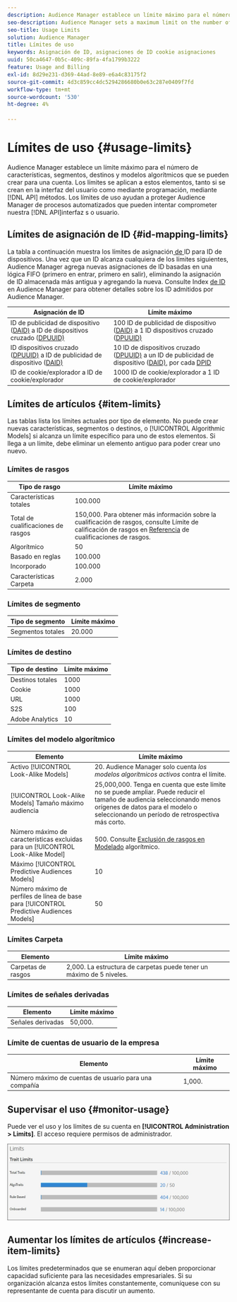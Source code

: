 ```yaml
---
description: Audience Manager establece un límite máximo para el número de características, segmentos, destinos y modelos algorítmicos que se pueden crear para una cuenta. Estos elementos se aplican límites tanto si se crean en la interfaz del usuario como mediante programación mediante métodos de API. Los límites de uso ayudan a proteger Audience Manager de procesos automatizados que pueden intentar comprometer nuestras API o usuario interfaz.
seo-description: Audience Manager sets a maximum limit on the number of traits, segments, destinations, and algorithmic models that you can create for an account. Limits apply to these items whether created in the user interface or programmatically through API methods. Usage limits help protect Audience Manager from automated processes that may attempt to compromise our APIs or user interface.
seo-title: Usage Limits
solution: Audience Manager
title: Límites de uso
keywords: Asignación de ID, asignaciones de ID cookie asignaciones
uuid: 50ca4647-0b5c-409c-89fa-4fa1799b3222
feature: Usage and Billing
exl-id: 8d29e231-d369-44ad-8e89-e6a4c83175f2
source-git-commit: 4d3c859cc4dc5294286680b0e63c287e0409f7fd
workflow-type: tm+mt
source-wordcount: '530'
ht-degree: 4%

---
```


# Límites de uso {#usage-limits}

Audience Manager establece un límite máximo para el número de características, segmentos, destinos y modelos algorítmicos que se pueden crear para una cuenta. Los límites se aplican a estos elementos, tanto si se crean en la interfaz del usuario como mediante programación, mediante [!DNL API] métodos. Los límites de uso ayudan a proteger Audience Manager de procesos automatizados que pueden intentar comprometer nuestra [!DNL API]interfaz s o usuario.

## Límites de asignación de ID {#id-mapping-limits}

La tabla a continuación muestra los límites de asignación[ de ](../../integration/sending-audience-data/batch-data-transfer-explained/id-sync-http.md)ID para ID de dispositivos. Una vez que un ID alcanza cualquiera de los límites siguientes, Audience Manager agrega nuevas asignaciones de ID basadas en una lógica FIFO (primero en entrar, primero en salir), eliminando la asignación de ID almacenada más antigua y agregando la nueva. Consulte Index [de ID](../../reference/ids-in-aam.md) en Audience Manager para obtener detalles sobre los ID admitidos por Audience Manager.

| Asignación de ID | Límite máximo |
|-----------|-------------- |
| ID de publicidad de dispositivo ([DAID)](../../reference/ids-in-aam.md) a ID de dispositivos cruzado ([DPUUID)](../../reference/ids-in-aam.md) | 100 ID de publicidad de dispositivo ([DAID)](../../reference/ids-in-aam.md) a 1 ID dispositivos cruzado ([DPUUID)](../../reference/ids-in-aam.md) |
| ID dispositivos cruzado ([DPUUID)](../../reference/ids-in-aam.md) a ID de publicidad de dispositivo ([DAID)](../../reference/ids-in-aam.md) | 10 ID de dispositivos cruzado ([DPUUID)](../../reference/ids-in-aam.md) a un ID de publicidad de dispositivo ([DAID),](../../reference/ids-in-aam.md) por cada [DPID](../../reference/ids-in-aam.md) |
| ID de cookie/explorador a ID de cookie/explorador | 1000 ID de cookie/explorador a 1 ID de cookie/explorador |

## Límites de artículos {#item-limits}

Las tablas lista los límites actuales por tipo de elemento. No puede crear nuevas características, segmentos o destinos, o [!UICONTROL Algorithmic Models] si alcanza un límite específico para uno de estos elementos. Si llega a un límite, debe eliminar un elemento antiguo para poder crear uno nuevo.

### Límites de rasgos

| Tipo de rasgo | Límite máximo |
| -------------------------- | ------------------------------------- |
| Características totales | 100.000 |
| Total de cualificaciones de rasgos | 150,000. Para obtener más información sobre la cualificación de rasgos, consulte Límite de calificación de rasgos en [Referencia](/help/using/features/traits/trait-and-segment-qualification-reference.md#trait-qualification-limit) de cualificaciones de rasgos. |
| Algorítmico | 50 |
| Basado en reglas | 100.000 |
| Incorporado | 100.000 |
| Características Carpeta | 2.000 |

### Límites de segmento

| Tipo de segmento | Límite máximo |
| -------------- | ------------- |
| Segmentos totales | 20.000 |

### Límites de destino

| Tipo de destino | Límite máximo |
| ------------------ | ------------- |
| Destinos totales | 1000 |
| Cookie | 1000 |
| URL | 1000 |
| S2S | 100 |
| Adobe Analytics | 10 |

### Límites del modelo algorítmico

| Elemento | Límite máximo |
| -------- | ----- |
| Activo [!UICONTROL Look-Alike Models] | &#x200B;20. Audience Manager solo cuenta *los modelos algorítmicos activos* contra el límite. |
| [!UICONTROL Look-Alike Models] Tamaño máximo audiencia | 25,000,000.  Tenga en cuenta que este límite no se puede ampliar. Puede reducir el tamaño de audiencia seleccionando menos orígenes de datos para el modelo o seleccionando un período de retrospectiva más corto. |
| Número máximo de características excluidas para un [!UICONTROL Look-Alike Model] | &#x200B;500. Consulte [Exclusión de rasgos en Modelado](/help/using/features/algorithmic-models/trait-exclusion-algo-models.md) algorítmico. |
| Máximo [!UICONTROL Predictive Audiences Models] | 10 |
| Número máximo de perfiles de línea de base para [!UICONTROL Predictive Audiences Models] | 50 |

### Límites Carpeta

| Elemento | Límite máximo |
| ------------- | ------------------ |
| Carpetas de rasgos | 2,000.  La estructura de carpetas puede tener un máximo de 5 niveles. |

### Límites de señales derivadas

| Elemento | Límite máximo |
| --------------- | ------------- |
| Señales derivadas | 50,000. |

### Límite de cuentas de usuario de la empresa

| Elemento | Límite máximo |
| ----------- | ------------- |
| Número máximo de cuentas de usuario para una compañía | 1,000. |

## Supervisar el uso {#monitor-usage}

Puede ver el uso y los límites de su cuenta en **[!UICONTROL Administration > Limits]**. El acceso requiere permisos de administrador.

![Imagen de límites de uso](assets/usage-limits.png)

## Aumentar los límites de artículos {#increase-item-limits}

Los límites predeterminados que se enumeran aquí deben proporcionar capacidad suficiente para las necesidades empresariales. Si su organización alcanza estos límites constantemente, comuníquese con su representante de cuenta para discutir un aumento.
